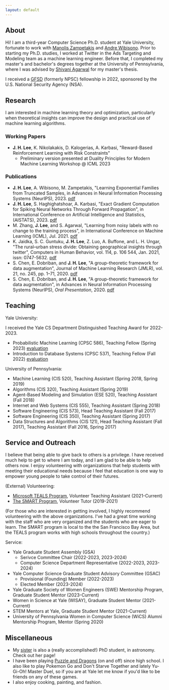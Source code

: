 ```yaml
---
layout: default
---
```


## About

Hi! I am a third-year Computer Science Ph.D. student at Yale University, fortunate to work with [Manolis Zampetakis](https://mzampet.com) and [Andre Wibisono](https://www.cs.yale.edu/homes/wibisono/). Prior to starting my Ph.D. studies, I worked at Twitter in the Ads Targeting and Modeling team as a machine learning engineer. Before that, I completed my master's and bachelor's degrees together at the University of Pennsylvania, where I was advised by [Shivani Agarwal](https://www.amcs.upenn.edu/people/shivani-agarwal) for my master's thesis.

I received a [GFSD](https://stemfellowships.org) (formerly NPSC) fellowship in 2022, sponsored by the U.S. National Security Agency (NSA). 


## Research

I am interested in machine learning theory and optimization, particularly when theoretical insights can improve the design and practical use of machine learning algorithms. 

### Working Papers
* **J. H. Lee**, K. Nikolakakis, D. Kalogerias, A. Karbasi, "Reward-Based Reinforcement Learning with Risk Constraints"
     * Preliminary version presented at Duality Principles for Modern Machine Learning Workshop @ ICML 2023

### Publications

* **J. H. Lee**, A. Wibisono, M. Zampetakis, "Learning Exponential Families from Truncated Samples, in Advances in Neural Information Processing Systems (NeurIPS), 2023. [pdf](https://openreview.net/pdf?id=PxcWJqO3qj)
* **J. H. Lee**, S. Haghighatshoar, A. Karbasi, "Exact Gradient Computation for Spiking Neural Networks Through Forward Propagation", in International Conference on Artificial Intelligence and Statistics, (AISTATS), 2023. [pdf](https://arxiv.org/pdf/2210.15415.pdf)
* M. Zhang, **J. Lee**, and S. Agarwal, "Learning from noisy labels with no change to the training process",
in International Conference on Machine Learning (ICML), Jul. 2021. [pdf](http://proceedings.mlr.press/v139/zhang21k/zhang21k.pdf)
* K. Jaidka, S. C. Guntuku, **J. H. Lee**, Z. Luo, A. Buffone, and L. H. Ungar, "The rural–urban stress
divide: Obtaining geographical insights through twitter", Computers in Human Behavior, vol. 114,
p. 106 544, Jan. 2021, issn: 0747-5632. [pdf](http://wwbp.org/papers/chb-2020.pdf)
* S. Chen, E. Dobriban, and **J. H. Lee**, "A group-theoretic framework for data augmentation", Journal of
Machine Learning Research (JMLR), vol. 21, no. 245, pp. 1–71, 2020. [pdf](https://arxiv.org/abs/1907.10905)
* S. Chen, E. Dobriban, and **J. H. Lee**, "A group-theoretic framework for data augmentation", in Advances in
Neural Information Processing Systems (NeurIPS), _Oral Presentation_, 2020. [pdf](https://papers.nips.cc/paper/2020/file/f4573fc71c731d5c362f0d7860945b88-Paper.pdf)


## Teaching
Yale University:

I received the Yale CS Department Distinguished Teaching Award for 2022-2023.
- Probabilistic Machine Learning (CPSC 586), Teaching Fellow (Spring 2023) [evaluation](/assets/docs/Evals_10-11.pdf)
- Introduction to Database Systems (CPSC 537), Teaching Fellow (Fall 2022) [evaluation](/assets/docs/Evals_22-23.pdf)

University of Pennsylvania:
- Machine Learning (CIS 520), Teaching Assistant (Spring 2018, Spring 2019)
- Algorithms (CIS 320), Teaching Assistant (Spring 2019)
- Agent-Based Modeling and Simulation (ESE 520), Teaching Assistant (Fall 2018)
- Internet and Web Systems (CIS 555), Teaching Assistant (Spring 2018)
- Software Engineering (CIS 573), Head Teaching Assistant (Fall 2017)
- Software Engineering (CIS 350), Teaching Assistant (Spring 2017)
- Data Structures and Algorithms (CIS 121), Head Teaching Assistant (Fall 2017), Teaching Assistant (Fall 2016, Spring 2017)


## Service and Outreach
I believe that being able to give back to others is a privilege. I have received much help to get to where I am today, and I am glad to be able to help others now. I enjoy volunteering with organizations that help students with meeting their educational needs because I feel that education is one way to empower young people to take control of their futures.

(External) Volunteering:
- [Microsoft TEALS Program](https://www.microsoft.com/en-us/teals), Volunteer Teaching Assistant (2021-Current)
- [The SMART Program](https://thesmartprogram.org), Volunteer Tutor (2019-2021)

(For those who are interested in getting involved, I highly recommend volunteering with the above organizations. I've had a great time working with the staff who are very organized and the students who are eager to learn. The SMART program is local to the the San Francisco Bay Area, but the TEALS program works with high schools throughout the country.)

Service:
- Yale Graduate Student Assembly (GSA)
    - Serivce Committee Chair (2022-2023, 2023-2024)
    - Computer Science Department Representative (2022-2023, 2023-2024)
- Yale Computer Science Graduate Student Advisory Committee (GSAC)
    - Provisional (Founding) Member (2022-2023)
    - Elected Member (2023-2024)
- Yale Graduate Society of Women Engineers (SWE) Mentorship Program, Graduate Student Mentor (2023-Current)
- Women in Science at Yale (WISAY), Graduate Student Mentor (2021-Current)
- STEM Mentors at Yale, Graduate Student Mentor (2021-Current)
- University of Pennsylvania Women in Computer Science (WiCS) Alumni Mentorship Program, Mentor (Spring 2020)


## Miscellaneous
- My [sister](https://renaalee.github.io) is also a (really accomplished!) PhD student, in astronomy. Check out her page!
- I have been playing [Puzzle and Dragons](https://www.puzzleanddragons.us) (on and off) since high school. I also like to play Pokemon Go and Don't Starve Together and lately Yu-Gi-Oh! Master Duel, so if you are at Yale let me know if you'd like to be friends on any of these games.
- I also enjoy cooking, painting, and fashion.
